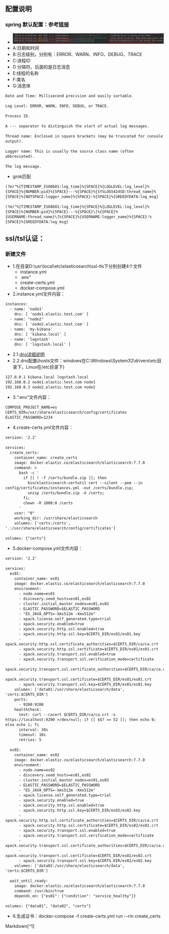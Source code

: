 ## 配置说明

### spring 默认配置：参考[链接](https://docs.spring.io/spring-boot/docs/current/reference/html/spring-boot-features.html#boot-features-logging)
* ![](../img/log-01.jpg)
* A:日期和时间
* B:日志级别，分别有：ERROR、WARN、INFO、DEBUG、TRACE
* C:进程ID
* D 分隔符，后面的是日志消息
* E:线程的名称
* F:类名
* G:消息体
```
Date and Time: Millisecond precision and easily sortable.

Log Level: ERROR, WARN, INFO, DEBUG, or TRACE.

Process ID.

A --- separator to distinguish the start of actual log messages.

Thread name: Enclosed in square brackets (may be truncated for console output).

Logger name: This is usually the source class name (often abbreviated).

The log message.
```
* grok匹配
```
(?m)^%{TIMESTAMP_ISO8601:log_time}%{SPACE}%{LOGLEVEL:log_level}%{SPACE}%{NUMBER:pid}%{SPACE}---%{SPACE}%{SYSLOG5424SD:thread_name}%{SPACE}%{NOTSPACE:logger_name}%{SPACE}:%{SPACE}%{GREEDYDATA:log_msg}

(?m)^%{TIMESTAMP_ISO8601:log_time}%{SPACE}%{LOGLEVEL:log_level}%{SPACE}%{NUMBER:pid}%{SPACE}---%{SPACE}\[%{SPACE}%{USERNAME:thread_name}\]%{SPACE}%{USERNAME:logger_name}%{SPACE}:%{SPACE}%{GREEDYDATA:log_msg}
```


## ssl/tsl认证：

### 新建文件
* 1.在目录D:\usr\local\etc\elasticsearch\ssl-tls下分别创建4个文件
    * instance.yml
    * .env”
    * create-certs.yml
    * docker-compose.yml
* 2.instance.yml文件内容：
```
instances:
  - name: 'node1'
    dns: [ 'node1.elastic.test.com' ]
  - name: "node2"
    dns: [ 'node2.elastic.test.com' ]
  - name: 'my-kibana'
    dns: [ 'kibana.local' ]
  - name: 'logstash'
    dns: [ 'logstash.local' ]
```
* 2.1 [dns详细说明](https://docs.docker.com/config/containers/container-networking/)
* 2.2 dns配置(hosts文件：windows在C:\Windows\System32\drivers\etc目录下，Linux在/etc目录下)
```
127.0.0.1 kibana.local logstash.local
192.168.0.2 node1.elastic.test.com node1
192.168.0.3 node2.elastic.test.com node2
```
* 3.“.env”文件内容：
```
COMPOSE_PROJECT_NAME=es 
CERTS_DIR=/usr/share/elasticsearch/config/certificates 
ELASTIC_PASSWORD=1234
```
* 4.create-certs.yml文件内容：
```
version: '2.2'

services:
  create_certs:
    container_name: create_certs
    image: docker.elastic.co/elasticsearch/elasticsearch:7.7.0
    command: >
      bash -c '
        if [[ ! -f /certs/bundle.zip ]]; then
          bin/elasticsearch-certutil cert --silent --pem --in config/certificates/instances.yml -out /certs/bundle.zip;
          unzip /certs/bundle.zip -d /certs; 
        fi;
        chown -R 1000:0 /certs
      '
    user: "0"
    working_dir: /usr/share/elasticsearch
    volumes: ['certs:/certs', '.:/usr/share/elasticsearch/config/certificates']

volumes: {"certs"}
```
* 5.docker-compose.yml文件内容：
```
version: '2.2'

services:
  es01:
    container_name: es01
    image: docker.elastic.co/elasticsearch/elasticsearch:7.7.0
    environment:
      - node.name=es01
      - discovery.seed_hosts=es01,es02
      - cluster.initial_master_nodes=es01,es02
      - ELASTIC_PASSWORD=$ELASTIC_PASSWORD 
      - "ES_JAVA_OPTS=-Xms512m -Xmx512m"
      - xpack.license.self_generated.type=trial 
      - xpack.security.enabled=true
      - xpack.security.http.ssl.enabled=true
      - xpack.security.http.ssl.key=$CERTS_DIR/es01/es01.key
      - xpack.security.http.ssl.certificate_authorities=$CERTS_DIR/ca/ca.crt
      - xpack.security.http.ssl.certificate=$CERTS_DIR/es01/es01.crt
      - xpack.security.transport.ssl.enabled=true
      - xpack.security.transport.ssl.verification_mode=certificate 
      - xpack.security.transport.ssl.certificate_authorities=$CERTS_DIR/ca/ca.crt
      - xpack.security.transport.ssl.certificate=$CERTS_DIR/es01/es01.crt
      - xpack.security.transport.ssl.key=$CERTS_DIR/es01/es01.key
    volumes: ['data01:/usr/share/elasticsearch/data', 'certs:$CERTS_DIR']
    ports:
      - 9200:9200
    healthcheck:
      test: curl --cacert $CERTS_DIR/ca/ca.crt -s https://localhost:9200 >/dev/null; if [[ $$? == 52 ]]; then echo 0; else echo 1; fi
      interval: 30s
      timeout: 10s
      retries: 5

  es02:
    container_name: es02
    image: docker.elastic.co/elasticsearch/elasticsearch:7.7.0
    environment:
      - node.name=es02
      - discovery.seed_hosts=es01,es02
      - cluster.initial_master_nodes=es01,es02
      - ELASTIC_PASSWORD=$ELASTIC_PASSWORD
      - "ES_JAVA_OPTS=-Xms512m -Xmx512m"
      - xpack.license.self_generated.type=trial
      - xpack.security.enabled=true
      - xpack.security.http.ssl.enabled=true
      - xpack.security.http.ssl.key=$CERTS_DIR/es02/es02.key
      - xpack.security.http.ssl.certificate_authorities=$CERTS_DIR/ca/ca.crt
      - xpack.security.http.ssl.certificate=$CERTS_DIR/es02/es02.crt
      - xpack.security.transport.ssl.enabled=true
      - xpack.security.transport.ssl.verification_mode=certificate 
      - xpack.security.transport.ssl.certificate_authorities=$CERTS_DIR/ca/ca.crt
      - xpack.security.transport.ssl.certificate=$CERTS_DIR/es02/es02.crt
      - xpack.security.transport.ssl.key=$CERTS_DIR/es02/es02.key
    volumes: ['data02:/usr/share/elasticsearch/data', 'certs:$CERTS_DIR']

  wait_until_ready:
    image: docker.elastic.co/elasticsearch/elasticsearch:7.7.0
    command: /usr/bin/true
    depends_on: {"es01": {"condition": "service_healthy"}}

volumes: {"data01", "data02", "certs"}
```
* 6.生成证书：docker-compose -f create-certs.yml run --rm create_certs


Markdown[^1]